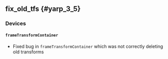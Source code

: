 fix_old_tfs {#yarp_3_5}
-------------------

### Devices

#### `frameTransformContainer`

* Fixed bug in `frameTransformContainer` which was not correctly deleting old transforms

